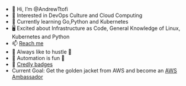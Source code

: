 - 👋 Hi, I’m @AndrewTtofi
- 👀 Interested in DevOps Culture and Cloud Computing  
- 📡 Currently learning Go,Python and Kubernetes
- 🖥️ Excited about Infrastructure as Code, General Knowledge of Linux, Kubernetes and Python
- 📫 [Reach me](https://www.linkedin.com/in/andreas-ttofi/)
- 🦾 Always like to hustle 🦾
- 🤖 Automation is fun 🤖
- 📜 [Credly badges](https://www.credly.com/users/andreas-ttofi/badges)
- Current Goal: Get the golden jacket from AWS and become an [AWS Ambassador](https://aws.amazon.com/partners/ambassadors)
